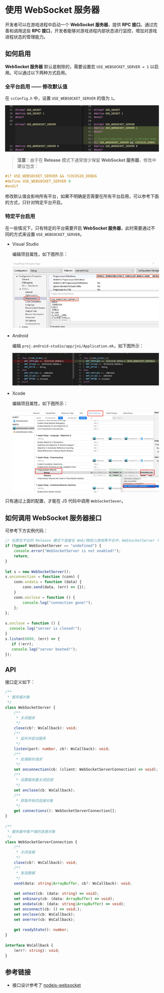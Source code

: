 # 使用 WebSocket 服务器

开发者可以在游戏进程中启动一个 **WebSocket 服务器**，提供 **RPC 接口**。通过完善和调用这些 **RPC 接口**，开发者能够对游戏进程内部状态进行监控，增加对游戏进程状态的管理能力。

## 如何启用

**WebSocket 服务器** 默认是剔除的，需要设置宏 `USE_WEBSOCKET_SERVER = 1` 以启用。可以通过以下两种方式启用。

### 全平台启用 —— 修改默认值

在 `ccConfig.h` 中，设置 `USE_WEBSOCKET_SERVER` 的值为 `1`。

![edit-ccconfig](./websocket-server/edit-ccConfig-h2.png)

> **注意**：由于在 **Release** 模式下通常很少保留 **WebSocket 服务器**，修改中建议包含：

```c++
#if USE_WEBSOCKET_SERVER && !COCOS2D_DEBUG
#define USE_WEBSOCKET_SERVER 0
#endif
```

修改默认值会影响所有平台，如果不明确是否需要在所有平台启用，可以参考下面的方式，只针对特定平台开启。

### 特定平台启用

在一些情况下，只有特定的平台需要开启 **WebSocket 服务器**，此时需要通过不同的方式来设置 `USE_WEBSOCKET_SERVER`。

- Visual Studio

  编辑项目属性，如下图所示：

  ![edit vs](./websocket-server/edit-vs-origin.jpg)

- Android

  编辑 `proj.android-studio/app/jni/Application.mk`，如下图所示：

  ![edit-application-mk](./websocket-server/edit-application-mk2.png)

- Xcode

  编辑项目属性，如下图所示：

  ![edit-xcode](./websocket-server/edit-xcode-property.jpg)

只有通过上面的配置，才能在 JS 代码中调用 `WebSocketSever`。

## 如何调用 WebSocket 服务器接口

可参考下方实例代码：

```js
// 在原生平台的 Release 模式下或者在 Web/微信小游戏等平台中，WebSocketServer 可能没有定义
if (typeof WebSocketServer == "undefined") {
    console.error("WebSocketServer is not enabled!");
    return;
}

let s = new WebSocketServer();
s.onconnection = function (conn) {
    conn.ondata = function (data) {
        conn.send(data, (err) => {});
    }
    conn.onclose = function () {
        console.log("connection gone!");
    };
};

s.onclose = function () {
  console.log("server is closed!");
}
s.listen(8080, (err) => {
   if (!err);
   console.log("server booted!");
});
```

## API

接口定义如下：

```typescript
/**
 * 服务器对象
 */
class WebSocketServer {
    /**
     * 关闭服务
     */
    close(cb?: WsCallback): void;
    /**
     * 监听并启动服务
     */
    listen(port: number, cb?: WsCallback): void;
    /**
     * 处理新的请求
     */
    set onconnection(cb: (client: WebSocketServerConnection) => void);
    /**
     * 设置服务器关闭回调
     */
    set onclose(cb: WsCallback);
    /**
     * 获取所有的连接对象
     */
    get connections(): WebSocketServerConnection[];
}

/**
 * 服务器中客户端的连接对象
 */
class WebSocketServerConnection {
    /**
     * 关闭连接
     */
    close(cb?: WsCallback): void;
    /**
     * 发送数据
     */
    send(data: string|ArrayBuffer, cb?: WsCallback): void;

    set ontext(cb: (data: string) => void);
    set onbinary(cb: (data: ArrayBuffer) => void);
    set ondata(cb: (data: string|ArrayBuffer) => void);
    set onconnect(cb: () => void;);
    set onclose(cb: WsCallback);
    set onerror(cb: WsCallback);

    get readyState(): number;
}

interface WsCallback {
    (err?: string): void;
} 
```

## 参考链接

- 接口设计参考了 [nodejs-websocket](https://www.npmjs.com/package/nodejs-websocket#server)
